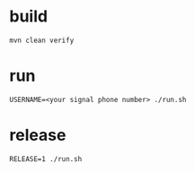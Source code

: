 # build

```
mvn clean verify
```

# run

```
USERNAME=<your signal phone number> ./run.sh
```

# release

```
RELEASE=1 ./run.sh
```